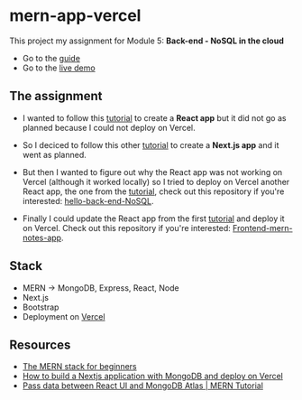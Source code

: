 # mern-app-vercel

This project my assignment for Module 5: **Back-end - NoSQL in the cloud**

- Go to the [guide](https://io.tskoli.dev/guides/61d321e7ef0b55000925bc5b)
- Go to the [live demo](https://vercel.com/tristan-sch/mern-app-vercel)

## The assignment

- I wanted to follow this [tutorial](https://www.youtube.com/watch?v=nUbNn0voiBI) to create a **React app** but it did not go as planned because I could not deploy on Vercel.

- So I deciced to follow this other [tutorial](https://www.section.io/engineering-education/build-nextjs-with-mongodb-and-deploy-on-vercel/) to create a **Next.js app** and it went as planned.

- But then I wanted to figure out why the React app was not working on Vercel (although it worked locally) so I tried to deploy on Vercel another React app, the one from the [tutorial](https://ellertsmarik.medium.com/), check out this repository if you're interested: [hello-back-end-NoSQL](https://github.com/tristan-sch/hello-back-end-NoSQL).

- Finally I could update the React app from the first [tutorial](https://www.youtube.com/watch?v=nUbNn0voiBI) and deploy it on Vercel. Check out this repository if you're interested: [Frontend-mern-notes-app](https://github.com/tristan-sch/Frontend-mern-notes-app).

## Stack

- MERN -> MongoDB, Express, React, Node
- Next.js
- Bootstrap
- Deployment on [Vercel](https://vercel.com)

## Resources

- [The MERN stack for beginners](https://ellertsmarik.medium.com/)
- [How to build a Nextjs application with MongoDB and deploy on Vercel](https://www.section.io/engineering-education/build-nextjs-with-mongodb-and-deploy-on-vercel/)
- [Pass data between React UI and MongoDB Atlas | MERN Tutorial](https://www.youtube.com/watch?v=nUbNn0voiBI)
